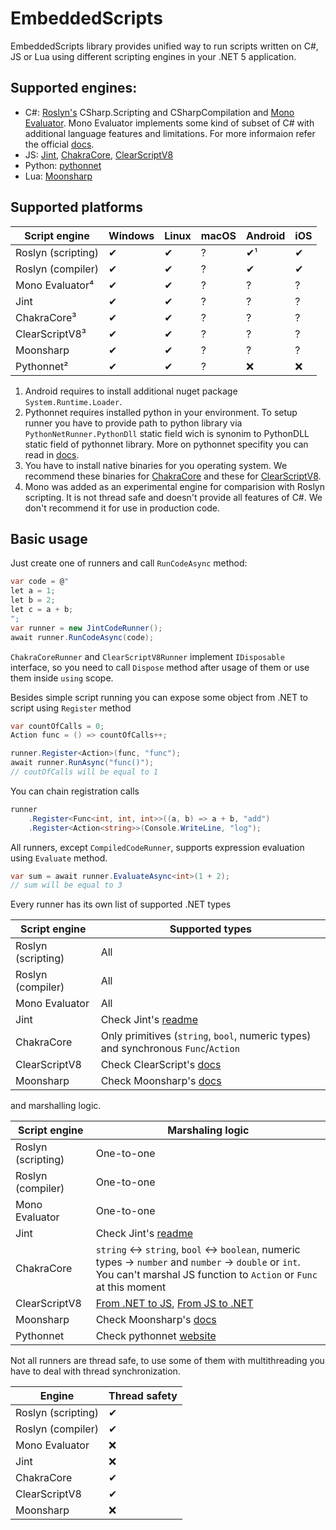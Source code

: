 EmbeddedScripts
===============

EmbeddedScripts library provides unified way to run scripts written on C#, JS or Lua using different scripting engines in your .NET 5 application.

Supported engines:
------------------

- C#: [Roslyn's](https://github.com/dotnet/roslyn) CSharp.Scripting and CSharpCompilation and [Mono Evaluator](https://github.com/mono/mono/blob/main/mcs/mcs/eval.cs).
  Mono Evaluator implements some kind of subset of C# with additional language features and limitations. 
  For more informaion refer the official [docs](https://www.mono-project.com/docs/tools+libraries/tools/repl/).
- JS: [Jint](https://github.com/sebastienros/jint), [ChakraCore](https://github.com/chakra-core/ChakraCore), [ClearScriptV8](https://github.com/microsoft/ClearScript)
- Python: [pythonnet](https://github.com/pythonnet/pythonnet)
- Lua: [Moonsharp](https://github.com/moonsharp-devs/moonsharp)

Supported platforms
-------------------

Script engine      | Windows | Linux  | macOS | Android  | iOS
-------------------|---------|--------|-------|----------|----
Roslyn (scripting) | ✔       | ✔     | ?     | ✔¹       | ✔
Roslyn (compiler)  | ✔       | ✔     | ?     | ✔        | ✔
Mono Evaluator⁴    | ✔       | ✔     | ?     | ?        | ?
Jint               | ✔       | ✔     | ?     | ?        | ?
ChakraCore³        | ✔       | ✔     | ?     | ?        | ?
ClearScriptV8³     | ✔       | ✔     | ?     | ?        | ?
Moonsharp          | ✔       | ✔     | ?     | ?        | ?
Pythonnet²         | ✔       | ✔     | ?     | ❌         | ❌

1. Android requires to install additional nuget package `System.Runtime.Loader`.
2. Pythonnet requires installed python in your environment. To setup runner you have to provide path to python library via `PythonNetRunner.PythonDll` static field wich is synonim to PythonDLL static field of pythonnet library. More on pythonnet specifity you can read in [docs](https://github.com/pythonnet/pythonnet/wiki).
3. You have to install native binaries for you operating system. We recommend these binaries for [ChakraCore](https://www.nuget.org/packages?q=JavaScriptEngineSwitcher.ChakraCore.Native) and these for [ClearScriptV8](https://www.nuget.org/packages?q=Microsoft.ClearScript.V8.Native).
4. Mono was added as an experimental engine for comparision with Roslyn scripting. It is not thread safe and doesn't provide all features of C#. We don't recommend it for use in production code.

Basic usage
-----------

Just create one of runners and call `RunCodeAsync` method:

```c#
var code = @"
let a = 1;
let b = 2;
let c = a + b;
";
var runner = new JintCodeRunner();
await runner.RunCodeAsync(code);
```

`ChakraCoreRunner` and `ClearScriptV8Runner` implement `IDisposable` interface, so you need to call `Dispose` method
after usage of them or use them inside `using` scope.

Besides simple script running you can expose some object from .NET to script using `Register` method

```c#
var countOfCalls = 0;
Action func = () => countOfCalls++;

runner.Register<Action>(func, "func");
await runner.RunAsync("func()");
// coutOfCalls will be equal to 1
```

You can chain registration calls

```c#
runner
    .Register<Func<int, int, int>>((a, b) => a + b, "add")
    .Register<Action<string>>(Console.WriteLine, "log");
```

All runners, except `CompiledCodeRunner`, supports expression evaluation using `Evaluate` method.

```c#
var sum = await runner.EvaluateAsync<int>(1 + 2);
// sum will be equal to 3
```

Every runner has its own list of supported .NET types

Script engine      | Supported types
-------------------|------------
Roslyn (scripting) | All
Roslyn (compiler)  | All
Mono Evaluator     | All
Jint               | Check Jint's [readme](https://github.com/sebastienros/jint/blob/main/README.md#net-interoperability)
ChakraCore         | Only primitives (`string`, `bool`, numeric types) and synchronous `Func`/`Action`
ClearScriptV8      | Check ClearScript's [docs](https://microsoft.github.io/ClearScript/Reference/html/M_Microsoft_ClearScript_ScriptEngine_AddHostObject.htm)
Moonsharp          | Check Moonsharp's [docs](https://www.moonsharp.org/objects.html)

and marshalling logic.

Script engine      | Marshaling logic
-------------------|----------------------------------------------
Roslyn (scripting) | One-to-one
Roslyn (compiler)  | One-to-one
Mono Evaluator     | One-to-one
Jint               | Check Jint's [readme](https://github.com/sebastienros/jint/blob/main/README.md#net-interoperability)
ChakraCore         | `string` ↔ `string`, `bool` ↔ `boolean`, numeric types → `number` and `number` → `double` or `int`. You can't marshal JS function to `Action` or `Func` at this moment
ClearScriptV8      | [From .NET to JS](https://microsoft.github.io/ClearScript/Reference/html/M_Microsoft_ClearScript_ScriptEngine_AddHostObject.htm), [From JS to .NET](https://microsoft.github.io/ClearScript/Reference/html/M_Microsoft_ClearScript_ScriptEngine_Evaluate_2.htm)
Moonsharp          | Check Moonsharp's [docs](https://www.moonsharp.org/mapping.html)
Pythonnet          | Check pythonnet [website](http://pythonnet.github.io/)

Not all runners are thread safe, to use some of them with multithreading you have to deal with thread synchronization.

Engine             | Thread safety
-------------------|--------------
Roslyn (scripting) | ✔
Roslyn (compiler)  | ✔
Mono Evaluator     | ❌
Jint               | ❌
ChakraCore         | ✔
ClearScriptV8      | ✔
Moonsharp          | ❌
